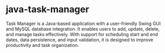 # java-task-manager
Task Manager is a Java-based application with a user-friendly Swing GUI and MySQL database integration. It enables users to add, update, delete, and manage tasks effectively. With support for scheduling start and end dates, data persistence, and input validation, it is designed to improve productivity and task organization.
